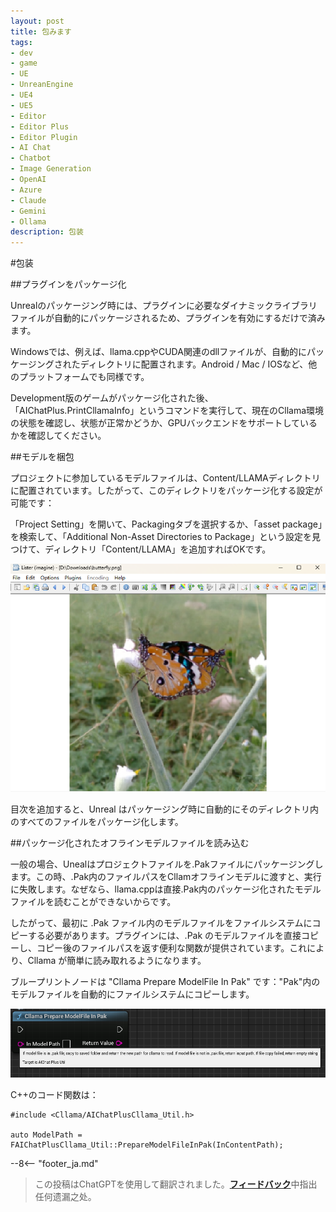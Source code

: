 ```yaml
---
layout: post
title: 包みます
tags:
- dev
- game
- UE
- UnreanEngine
- UE4
- UE5
- Editor
- Editor Plus
- Editor Plugin
- AI Chat
- Chatbot
- Image Generation
- OpenAI
- Azure
- Claude
- Gemini
- Ollama
description: 包装
---
```


<meta property="og:title" content="UE 插件 AIChatPlus 使用说明 - Package 篇 - Get Started" />

#包装

##プラグインをパッケージ化

Unrealのパッケージング時には、プラグインに必要なダイナミックライブラリファイルが自動的にパッケージされるため、プラグインを有効にするだけで済みます。

Windowsでは、例えば、llama.cppやCUDA関連のdllファイルが、自動的にパッケージングされたディレクトリに配置されます。Android / Mac / IOSなど、他のプラットフォームでも同様です。

Development版のゲームがパッケージ化された後、「AIChatPlus.PrintCllamaInfo」というコマンドを実行して、現在のCllama環境の状態を確認し、状態が正常かどうか、GPUバックエンドをサポートしているかを確認してください。

##モデルを梱包

プロジェクトに参加しているモデルファイルは、Content/LLAMAディレクトリに配置されています。したがって、このディレクトリをパッケージ化する設定が可能です：

「Project Setting」を開いて、Packagingタブを選択するか、「asset package」を検索して、「Additional Non-Asset Directories to Package」という設定を見つけて、ディレクトリ「Content/LLAMA」を追加すればOKです。

![](assets/img/2024-ue-aichatplus/usage/blueprint/openai_image_edit_6.png)

目次を追加すると、Unreal はパッケージング時に自動的にそのディレクトリ内のすべてのファイルをパッケージ化します。


##パッケージ化されたオフラインモデルファイルを読み込む

一般の場合、Unealはプロジェクトファイルを.Pakファイルにパッケージングします。この時、.Pak内のファイルパスをCllamオフラインモデルに渡すと、実行に失敗します。なぜなら、llama.cppは直接.Pak内のパッケージ化されたモデルファイルを読むことができないからです。

したがって、最初に .Pak ファイル内のモデルファイルをファイルシステムにコピーする必要があります。プラグインには、.Pak のモデルファイルを直接コピーし、コピー後のファイルパスを返す便利な関数が提供されています。これにより、Cllama が簡単に読み取れるようになります。

ブループリントノードは "Cllama Prepare ModelFile In Pak" です："Pak"内のモデルファイルを自動的にファイルシステムにコピーします。

![guide bludprint](assets/img/2024-ue-aichatplus/guide_util_4.png)

C++のコード関数は：

```
#include <Cllama/AIChatPlusCllama_Util.h>

auto ModelPath = FAIChatPlusCllama_Util::PrepareModelFileInPak(InContentPath);
```

--8<-- "footer_ja.md"


> この投稿はChatGPTを使用して翻訳されました。[**フィードバック**](https://github.com/disenone/wiki_blog/issues/new)中指出任何遗漏之处。 
